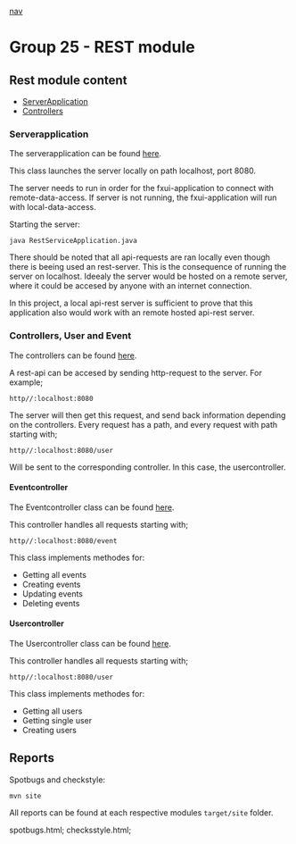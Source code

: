[nav](../../docs/nav.md)

# Group 25 - REST module

## Rest module content

- [ServerApplication](./src/main/java/eventplanner/rest/RestServiceApplication.java)
- [Controllers](./src/main/java/eventplanner/rest/)

### Serverapplication

The serverapplication can be found [here](/eventplanner/rest/src/main/java/eventplanner/rest/RestServiceApplication.java).

This class launches the server locally on path localhost, port 8080.

The server needs to run in order for the fxui-application to connect with remote-data-access. If server is not running, the fxui-application will run with local-data-access.

Starting the server:
 ```
java RestServiceApplication.java
```

There should be noted that all api-requests are ran locally even though there is beeing used an rest-server. This is the consequence of running the server on localhost. Ideealy the server would be hosted on a remote server, where it could be accesed by anyone with an internet connection. 

In this project, a local api-rest server is sufficient to prove that this application also would work with an remote hosted api-rest server. 

### Controllers, User and Event

The controllers can be found [here](./src/main/java/eventplanner/rest/).

A rest-api can be accesed by sending http-request to the server. For example;
 ```
http//:localhost:8080
```
The server will then get this request, and send back information depending on the controllers. Every request has a path, and every request with path starting with;
 ```
http//:localhost:8080/user
```
Will be sent to the corresponding controller. In this case, the usercontroller.

#### Eventcontroller
The Eventcontroller class can be found [here](./src/main/java/eventplanner/rest/EventController.java).

This controller handles all requests starting with;
 ```
http//:localhost:8080/event
```
This class implements methodes for:
- Getting all events
- Creating events
- Updating events
- Deleting events

#### Usercontroller
The Usercontroller class can be found [here](./src/main/java/eventplanner/rest/UserController.java).

This controller handles all requests starting with;
 ```
http//:localhost:8080/user
```
This class implements methodes for:
- Getting all users
- Getting single user
- Creating users

## Reports

Spotbugs and checkstyle:

 ```
mvn site
```

All reports can be found at each respective modules `target/site` folder.

spotbugs.html;
checksstyle.html;